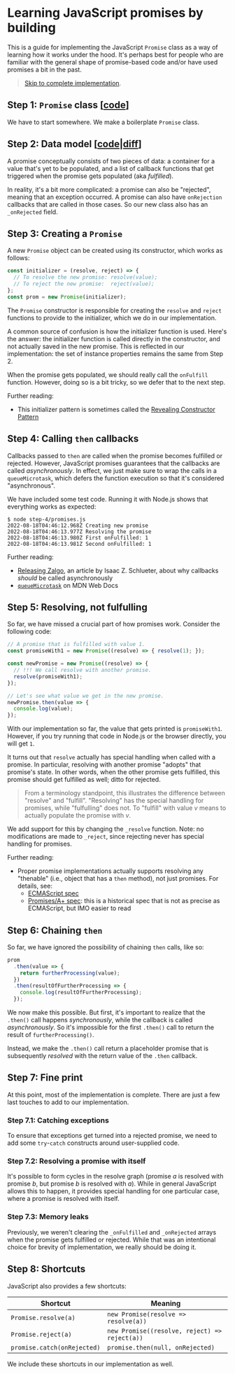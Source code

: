 # Learning JavaScript promises by building

This is a guide for implementing the JavaScript `Promise` class as a way of learning how it works under the hood. It's perhaps best for people who are familiar with the general shape of promise-based code and/or have used promises a bit in the past.

> [Skip to complete implementation](step-8/promises.js).

## Step 1: `Promise` class [[code](step-1/promises.js)]

We have to start somewhere. We make a boilerplate `Promise` class.

## Step 2: Data model [[code](step-2/promises.js)|[diff](https://github.com/TimothyGu/learning-promises)]

A promise conceptually consists of two pieces of data: a container for a value that's yet to be populated, and a list of callback functions that get triggered when the promise gets populated (aka _fulfilled_).

In reality, it's a bit more complicated: a promise can also be "rejected", meaning that an exception occurred. A promise can also have `onRejection` callbacks that are called in those cases. So our new class also has an `_onRejected` field.

## Step 3: Creating a `Promise`

A new `Promise` object can be created using its constructor, which works as follows:

```js
const initializer = (resolve, reject) => {
  // To resolve the new promise: resolve(value);
  // To reject the new promise:  reject(value);
};
const prom = new Promise(initializer);
```

The `Promise` constructor is responsible for creating the `resolve` and `reject` functions to provide to the initializer, which we do in our implementation.

A common source of confusion is how the initializer function is used. Here's the answer: the initializer function is called directly in the constructor, and not actually saved in the new promise. This is reflected in our implementation: the set of instance properties remains the same from Step 2.

When the promise gets populated, we should really call the `onFulfill` function. However, doing so is a bit tricky, so we defer that to the next step.

Further reading:
- This initializer pattern is sometimes called the [Revealing Constructor Pattern](https://blog.domenic.me/the-revealing-constructor-pattern/)

## Step 4: Calling `then` callbacks

Callbacks passed to `then` are called when the promise becomes fulfilled or rejected. However, JavaScript promises guarantees that the callbacks are called _asynchronously_. In effect, we just make sure to wrap the calls in a `queueMicrotask`, which defers the function execution so that it's considered "asynchronous".

We have included some test code. Running it with Node.js shows that everything works as expected:

```
$ node step-4/promises.js
2022-08-18T04:46:12.968Z Creating new promise
2022-08-18T04:46:13.977Z Resolving the promise
2022-08-18T04:46:13.980Z First onFulfilled: 1
2022-08-18T04:46:13.981Z Second onFulfilled: 1
```

Further reading:
- [Releasing Zalgo](https://blog.izs.me/2013/08/designing-apis-for-asynchrony/), an article by Isaac Z. Schlueter, about why callbacks _should_ be called asynchronously
- [`queueMicrotask`](https://developer.mozilla.org/en-US/docs/Web/API/queueMicrotask) on MDN Web Docs

## Step 5: Resolving, not fulfulling

So far, we have missed a crucial part of how promises work. Consider the following code:

```js
// A promise that is fulfilled with value 1.
const promiseWith1 = new Promise((resolve) => { resolve(1); });

const newPromise = new Promise((resolve) => {
  // !!! We call resolve with another promise.
  resolve(promiseWith1);
});

// Let's see what value we get in the new promise.
newPromise.then(value => {
  console.log(value);
});
```

With our implementation so far, the value that gets printed is `promiseWith1`. However, if you try running that code in Node.js or the browser directly, you will get `1`. 

It turns out that `resolve` actually has special handling when called with a promise. In particular, resolving with another promise "adopts" that promise's state. In other words, when the other promise gets fulfilled, this promise should get fulfilled as well; ditto for rejected.

> From a terminology standpoint, this illustrates the difference between "resolve" and "fulfill". "Resolving" has the special handling for promises, while "fulfulling" does not. To "fulfill" with value _v_ means to actually populate the promise with _v_.

We add support for this by changing the `_resolve` function. Note: no modifications are made to `_reject`, since rejecting never has special handling for promises.

Further reading:
- Proper promise implementations actually supports resolving any "thenable" (i.e., object that has a `then` method), not just promises. For details, see:
   - [ECMAScript spec](https://tc39.es/ecma262/multipage/control-abstraction-objects.html#sec-promise-resolve-functions)
   - [Promises/A+ spec](https://promisesaplus.com/#the-promise-resolution-procedure): this is a historical spec that is not as precise as ECMAScript, but IMO easier to read

## Step 6: Chaining `then`

So far, we have ignored the possibility of chaining `then` calls, like so:

```js
prom
  .then(value => {
    return furtherProcessing(value);
  })
  .then(resultOfFurtherProcessing => {
    console.log(resultOfFurtherProcessing);
  });
```

We now make this possible. But first, it's important to realize that the `.then()` call happens _synchronously_, while the callback is called _asynchronously_. So it's impossible for the first `.then()` call to return the result of `furtherProcessing()`.

Instead, we make the `.then()` call return a placeholder promise that is subsequently _resolved_ with the return value of the `.then` callback.

## Step 7: Fine print

At this point, most of the implementation is complete. There are just a few last touches to add to our implementation.

### Step 7.1: Catching exceptions

To ensure that exceptions get turned into a rejected promise, we need to add some `try`-`catch` constructs around user-supplied code.

### Step 7.2: Resolving a promise with itself

It's possible to form cycles in the resolve graph (promise _a_ is resolved with promise _b_, but promise _b_ is resolved with _a_). While in general JavaScript allows this to happen, it provides special handling for one particular case, where a promise is resolved with itself.

### Step 7.3: Memory leaks

Previously, we weren't clearing the `_onFulfilled` and `_onRejected` arrays when the promise gets fulfilled or rejected. While that was an intentional choice for brevity of implementation, we really should be doing it.

## Step 8: Shortcuts

JavaScript also provides a few shortcuts:

Shortcut                    | Meaning
----------------------------|----------------------------------------------
`Promise.resolve(a)`        | `new Promise(resolve => resolve(a))`
`Promise.reject(a)`         | `new Promise((resolve, reject) => reject(a))`
`promise.catch(onRejected)` | `promise.then(null, onRejected)` 

We include these shortcuts in our implementation as well.
